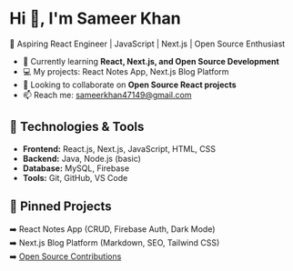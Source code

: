 # Hi 👋, I'm Sameer Khan  

🚀 Aspiring React Engineer | JavaScript | Next.js | Open Source Enthusiast  

- 🌱 Currently learning **React, Next.js, and Open Source Development**  
- 💻 My projects: React Notes App, Next.js Blog Platform  
- 🤝 Looking to collaborate on **Open Source React projects**  
- 📫 Reach me: sameerkhan47149@gmail.com  

## 🔧 Technologies & Tools
- **Frontend:** React.js, Next.js, JavaScript, HTML, CSS  
- **Backend:** Java, Node.js (basic)  
- **Database:** MySQL, Firebase  
- **Tools:** Git, GitHub, VS Code  

## 📌 Pinned Projects
➡️ React Notes App (CRUD, Firebase Auth, Dark Mode)  
➡️ Next.js Blog Platform (Markdown, SEO, Tailwind CSS)  
➡️ [Open Source Contributions](https://github.com/vercel/next.js/pulls?q=is%3Apr+author%3Asameerkhan47149)  
